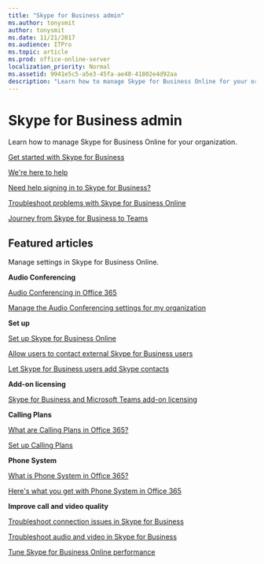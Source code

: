 ```yaml
---
title: "Skype for Business admin"
ms.author: tonysmit
author: tonysmit
ms.date: 11/21/2017
ms.audience: ITPro
ms.topic: article
ms.prod: office-online-server
localization_priority: Normal
ms.assetid: 9941e5c5-a5e3-45fa-ae40-41802e4d92aa
description: "Learn how to manage Skype for Business Online for your organization."
---
```


# Skype for Business admin

Learn how to manage Skype for Business Online for your organization.
  
[Get started with Skype for Business](https://support.office.com/article/2da94a13-6d16-4d67-adf3-439f2b946994)
  
[We're here to help](https://support.office.com/article/Contact-support-for-business-products-Admin-Help-32a17ca7-6fa0-4870-8a8d-e25ba4ccfd4b)
  
[Need help signing in to Skype for Business?](http://technet.microsoft.com/library/448b8ea7-5b33-444a-afd4-175fc9930d05%28Office.14%29.aspx)
  
[Troubleshoot problems with Skype for Business Online](set-up-skype-for-business-online/troubleshoot-problems-with-skype-for-business-online.md)
  
[Journey from Skype for Business to Teams](https://docs.microsoft.com/en-us/MicrosoftTeams/journey-skypeforbusiness-teams)
  
## Featured articles

Manage settings in Skype for Business Online.
  
 **Audio Conferencing**
  
[Audio Conferencing in Office 365](audio-conferencing-in-office-365/audio-conferencing-in-office-365.md)
  
[Manage the Audio Conferencing settings for my organization](audio-conferencing-in-office-365/manage-the-audio-conferencing-settings-for-my-organization.md)
  
 **Set up**
  
[Set up Skype for Business Online](set-up-skype-for-business-online/set-up-skype-for-business-online.md)
  
[Allow users to contact external Skype for Business users](set-up-skype-for-business-online/allow-users-to-contact-external-skype-for-business-users.md)
  
[Let Skype for Business users add Skype contacts](set-up-skype-for-business-online/let-skype-for-business-users-add-skype-contacts.md)
  
 **Add-on licensing**
  
[Skype for Business and Microsoft Teams add-on licensing](skype-for-business-and-microsoft-teams-add-on-licensing/skype-for-business-and-microsoft-teams-add-on-licensing.md)
  
 **Calling Plans**
  
[What are Calling Plans in Office 365?](what-are-calling-plans-in-office-365/what-are-calling-plans-in-office-365.md)
  
[Set up Calling Plans](what-are-calling-plans-in-office-365/set-up-calling-plans.md)
  
 **Phone System**
  
[What is Phone System in Office 365?](what-is-phone-system-in-office-365/what-is-phone-system-in-office-365.md)
  
[Here's what you get with Phone System in Office 365](what-is-phone-system-in-office-365/here-s-what-you-get-with-phone-system-in-office-365.md)
  
 **Improve call and video quality**
  
[Troubleshoot connection issues in Skype for Business](http://technet.microsoft.com/library/ca302828-783f-425c-bbe2-356348583771%28Office.14%29.aspx)
  
[Troubleshoot audio and video in Skype for Business](http://technet.microsoft.com/library/62777bc6-c52b-47ae-84ba-a8905c3b71dc%28Office.14%29.aspx)
  
[Tune Skype for Business Online performance](http://technet.microsoft.com/library/beec23c2-c5d6-4e84-a8af-e82aefca7802%28Office.14%29.aspx)
  

